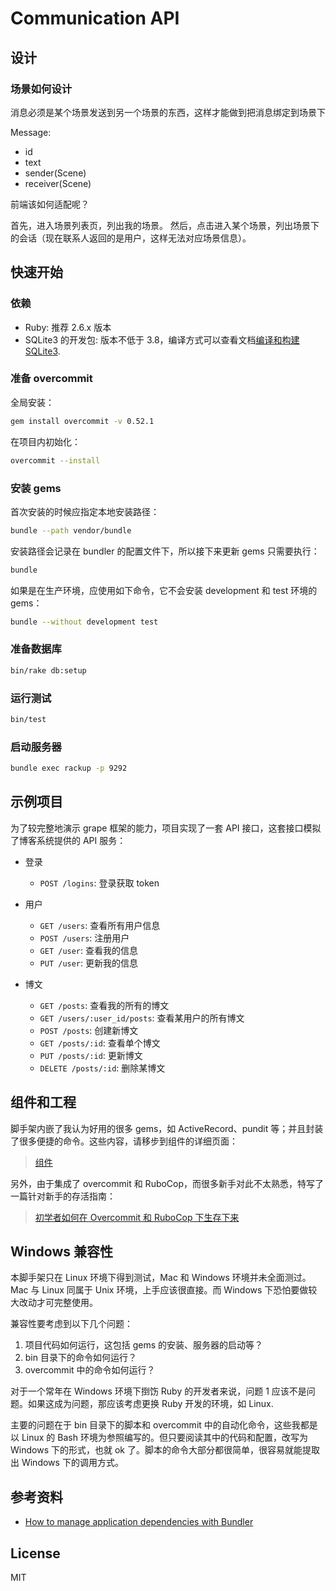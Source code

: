 # Communication API

## 设计

### 场景如何设计

消息必须是某个场景发送到另一个场景的东西，这样才能做到把消息绑定到场景下

Message:

- id
- text
- sender(Scene)
- receiver(Scene)

前端该如何适配呢？

首先，进入场景列表页，列出我的场景。
然后，点击进入某个场景，列出场景下的会话（现在联系人返回的是用户，这样无法对应场景信息）。

## 快速开始

### 依赖

- Ruby: 推荐 2.6.x 版本
- SQLite3 的开发包: 版本不低于 3.8，编译方式可以查看文档[编译和构建 SQLite3](docs/sqlite3-compile.md).

### 准备 overcommit

全局安装：

```bash
gem install overcommit -v 0.52.1
```

在项目内初始化：

```bash
overcommit --install
```

### 安装 gems

首次安装的时候应指定本地安装路径：

```bash
bundle --path vendor/bundle
```

安装路径会记录在 bundler 的配置文件下，所以接下来更新 gems 只需要执行：

```bash
bundle
```

如果是在生产环境，应使用如下命令，它不会安装 development 和 test 环境的 gems：

```bash
bundle --without development test
```

### 准备数据库

```bash
bin/rake db:setup
```

### 运行测试

```bash
bin/test
```

### 启动服务器

```bash
bundle exec rackup -p 9292
```

## 示例项目

为了较完整地演示 grape 框架的能力，项目实现了一套 API 接口，这套接口模拟了博客系统提供的 API 服务：

- 登录

  - `POST /logins`: 登录获取 token

- 用户

  - `GET /users`: 查看所有用户信息
  - `POST /users`: 注册用户
  - `GET /user`: 查看我的信息
  - `PUT /user`: 更新我的信息

- 博文

  - `GET /posts`: 查看我的所有的博文
  - `GET /users/:user_id/posts`: 查看某用户的所有博文
  - `POST /posts`: 创建新博文
  - `GET /posts/:id`: 查看单个博文
  - `PUT /posts/:id`: 更新博文
  - `DELETE /posts/:id`: 删除某博文

## 组件和工程

脚手架内嵌了我认为好用的很多 gems，如 ActiveRecord、pundit 等；并且封装了很多便捷的命令。这些内容，请移步到组件的详细页面：

> [组件](docs/components.md)

另外，由于集成了 overcommit 和 RuboCop，而很多新手对此不太熟悉，特写了一篇针对新手的存活指南：

> [初学者如何在 Overcommit 和 RuboCop 下生存下来](docs/overcommit-and-rubocop)

## Windows 兼容性

本脚手架只在 Linux 环境下得到测试，Mac 和 Windows 环境并未全面测过。Mac 与 Linux 同属于 Unix 环境，上手应该很直接。而 Windows 下恐怕要做较大改动才可完整使用。

兼容性要考虑到以下几个问题：

1. 项目代码如何运行，这包括 gems 的安装、服务器的启动等？
2. bin 目录下的命令如何运行？
3. overcommit 中的命令如何运行？

对于一个常年在 Windows 环境下捯饬 Ruby 的开发者来说，问题 1 应该不是问题。如果这成为问题，那应该考虑更换 Ruby 开发的环境，如 Linux.

主要的问题在于 bin 目录下的脚本和 overcommit 中的自动化命令，这些我都是以 Linux 的 Bash 环境为参照编写的。但只要阅读其中的代码和配置，改写为 Windows 下的形式，也就 ok 了。脚本的命令大部分都很简单，很容易就能提取出 Windows 下的调用方式。

## 参考资料

- [How to manage application dependencies with Bundler](https://bundler.io/guides/using_bundler_in_applications.html)

## License

MIT
